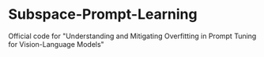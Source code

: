 # Subspace-Prompt-Learning
Official code for "Understanding and Mitigating Overfitting in Prompt Tuning for Vision-Language Models"
